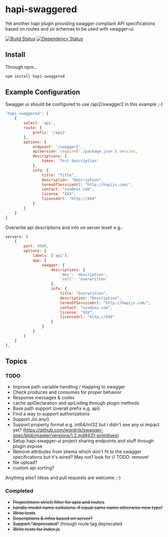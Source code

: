 # hapi-swaggered
Yet another hapi plugin providing swagger compliant API specifications based on routes and joi schemas to be used with swagger-ui. 

[![Build Status](https://travis-ci.org/z0mt3c/hapi-swaggered.png)](https://travis-ci.org/z0mt3c/hapi-swaggered)
[![Dependency Status](https://gemnasium.com/z0mt3c/hapi-swaggered.png)](https://gemnasium.com/z0mt3c/hapi-swaggered)


## Install
Through npm...

```bash
npm install hapi-swaggered
```

## Example Configuration
Swagger ui should be configured to use /api2/swagger2 in this example ;-)

```js
'hapi-swaggered': [
    {
        select: 'api',
        route: {
            prefix: '/api2'
        },
        options: {
            endpoint: '/swagger2',
            apiVersion: require('./package.json').version,
            descriptions: {
                token: 'Test description'
            },
            info: {
                title: "Title",
                description: "Description",
                termsOfServiceUrl: "http://hapijs.com/",
                contact: "xxx@xxx.com",
                license: "XXX",
                licenseUrl: "http://XXX"
            }
        }
    }
]
```

Overwrite api descriptions and info on server level! e.g.:

```js
servers: [
    {
        port: 8000,
        options: {
            labels: ['api'],
            app: {
                swagger: {
                    descriptions: {
                        'dev': 'description',
                        'null': 'overwritten'
                    },
                    info: {
                        title: "Overwritten",
                        description: "Description",
                        termsOfServiceUrl: "http://hapijs.com/",
                        contact: "xxx@xxx.com",
                        license: "XXX",
                        licenseUrl: "http://XXX"
                    }
                }
            }
        }
    }
],
```

## Topics
### TODO
* Improve path variable handling / mapping to swagger
* Check produces and consumes for proper behavior
* Response messages & codes
* cache apiDeclaration and apiListing through plugin methods
* Base path support (overall prefix e.g. api)
* Find a way to support authorizations
* Support Joi.any()
* Support property format e.g. int64/int32 but i didn't see any ui impact yet? (https://github.com/wordnik/swagger-spec/blob/master/versions/1.2.md#431-primitives)
* Setup hapi-swagger-ui project sharing endpoints and stuff through plugin.expose
* Remove attributes from shema which don't fit to the swagger specifications but it's wired? May not? look for // TODO: remove!
* file upload?
* custom api sorting?

Anything else? Ideas and pull requests are welcome ;-)

### Completed
* ~~Proper(more strict) filter for apis and routes~~
* ~~handle model name collisions: if equal same name otherwise new type!~~
* ~~Write tests~~ 
* ~~Descriptions & infos based on server?~~
* ~~Support "deprecated"~~ through route tag deprecated 
* ~~Write tests for index.js~~ 